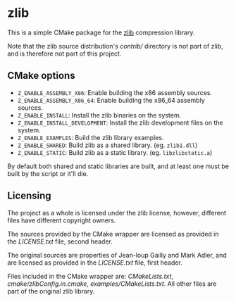 # zlib

This is a simple CMake package for the [zlib](https://zlib.net) compression library.

Note that the zlib source distribution's _contrib/_ directory is not part of zlib, and is therefore
not part of this project.

## CMake options

- `Z_ENABLE_ASSEMBLY_X86`: Enable building the x86 assembly sources.
- `Z_ENABLE_ASSEMBLY_X86_64`: Enable building the x86_64 assembly sources.
- `Z_ENABLE_INSTALL`: Install the zlib binaries on the system.
- `Z_ENABLE_INSTALL_DEVELOPMENT`: Install the zlib development files on the system.
- `Z_ENABLE_EXAMPLES`: Build the zlib library examples.
- `Z_ENABLE_SHARED`: Build zlib as a shared library. (eg. `zlib1.dll`)
- `Z_ENABLE_STATIC`: Build zlib as a static library. (eg. `libzlibstatic.a`)

By default both shared and static libraries are built, and at least one must be built by the script 
or it'll die.

## Licensing

The project as a whole is licensed under the zlib license, however, different files have different 
copyright owners.

The sources provided by the CMake wrapper are licensed as provided in the _LICENSE.txt_ file, 
second header.

The original sources are properties of Jean-loup Gailly and Mark Adler, and are licensed as
provided in the _LICENSE.txt_ file, first header.

Files included in the CMake wrapper are: _CMakeLists.txt_, _cmake/zlibConfig.in.cmake_, _examples/CMakeLists.txt_.
All other files are part of the original zlib library.
